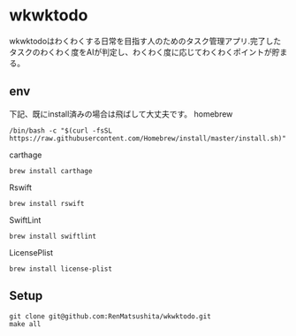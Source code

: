 # wkwktodo
wkwktodoはわくわくする日常を目指す人のためのタスク管理アプリ.完了したタスクのわくわく度をAIが判定し、わくわく度に応じてわくわくポイントが貯まる。

## env
下記、既にinstall済みの場合は飛ばして大丈夫です。
homebrew
```
/bin/bash -c "$(curl -fsSL https://raw.githubusercontent.com/Homebrew/install/master/install.sh)"
```
carthage
```
brew install carthage
```
Rswift
```
brew install rswift
```
SwiftLint
```
brew install swiftlint
```
LicensePlist
```
brew install license-plist
```

## Setup
```
git clone git@github.com:RenMatsushita/wkwktodo.git
make all
```

